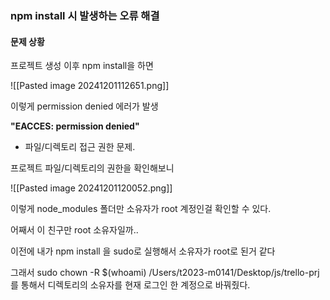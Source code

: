 ### npm install 시 발생하는 오류 해결

#### 문제 상황

프로젝트 생성 이후 npm install을 하면 

![[Pasted image 20241201112651.png]]

이렇게 permission denied 에러가 발생

**"EACCES: permission denied"**
- 파일/디렉토리 접근 권한 문제.

프로젝트 파일/디렉토리의 권한을 확인해보니

![[Pasted image 20241201120052.png]]

이렇게 node_modules 폴더만 소유자가 root 계정인걸 확인할 수 있다.

어째서 이 친구만 root 소유자일까..

이전에 내가 npm install 을 sudo로 실행해서 소유자가 root로 된거 같다

그래서
sudo chown -R $(whoami) /Users/t2023-m0141/Desktop/js/trello-prj
를 통해서 디렉토리의 소유자를 현재 로그인 한 계정으로 바꿔줬다.



